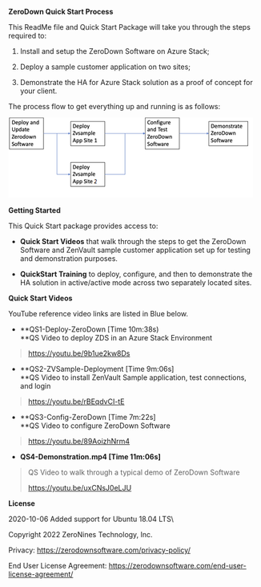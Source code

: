 **ZeroDown Quick Start Process**

This ReadMe file and Quick Start Package will take you through the steps
required to:

1.  Install and setup the ZeroDown Software on Azure Stack;

2.  Deploy a sample customer application on two sites;

3.  Demonstrate the HA for Azure Stack solution as a proof of concept
    for your client.

The process flow to get everything up and running is as follows:


<img src=./media/image1.png> 


**Getting Started**

This Quick Start package provides access to:

-   **Quick Start Videos** that walk through the steps to get the
    ZeroDown Software and ZenVault sample customer application set up
    for testing and demonstration purposes.

-   **QuickStart Training** to deploy, configure, and then to
    demonstrate the HA solution in active/active mode across two
    separately located sites.

**Quick Start Videos**

YouTube reference video links are listed in Blue below.

-   **QS1-Deploy-ZeroDown \[Time 10m:38s)\
    **QS Video to deploy ZDS in an Azure Stack Environment

> <https://youtu.be/9b1ue2kw8Ds>

-   **QS2-ZVSample-Deployment \[Time 9m:06s\]\
    **QS Video to install ZenVault Sample application, test connections,
    and login

> <https://youtu.be/rBEqdvCI-tE>

-   **QS3-Config-ZeroDown \[Time 7m:22s\]\
    **QS Video to configure ZeroDown Software

> <https://youtu.be/89AoizhNrm4>

-   **QS4-Demonstration.mp4 \[Time 11m:06s\]**

> QS Video to walk through a typical demo of ZeroDown Software
>
> <https://youtu.be/uxCNsJ0eLJU>

**License**


2020-10-06  Added support for Ubuntu 18.04 LTS\

Copyright 2022 ZeroNines Technology, Inc.

Privacy:  https://zerodownsoftware.com/privacy-policy/

End User License Agreement:  https://zerodownsoftware.com/end-user-license-agreement/
